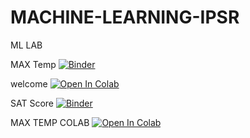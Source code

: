 # MACHINE-LEARNING-IPSR
ML LAB

MAX Temp
[![Binder](https://mybinder.org/badge_logo.svg)](https://mybinder.org/v2/gh/ANOOPAANTO/MACHINE-LEARNING-IPSR/master?filepath=weather%20-temp.ipynb)


welcome
[![Open In Colab](https://colab.research.google.com/assets/colab-badge.svg)](https://colab.research.google.com/github/googlecolab/colabtools/blob/master/notebooks/colab-github-demo.ipynb)


SAT Score
[![Binder](https://mybinder.org/badge_logo.svg)](https://mybinder.org/v2/gh/ANOOPAANTO/MACHINE-LEARNING-IPSR/master?filepath=SAT%20Score.ipynb)


MAX TEMP COLAB
[![Open In Colab](https://colab.research.google.com/assets/colab-badge.svg)](https://colab.research.google.com/gist/ANOOPAANTO/7d13647c6055b51f5aaba70e8e6e2dc4/weather-temp.ipynb)
